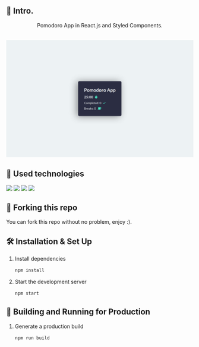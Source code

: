 ## 📄 Intro.

<div align="center">
Pomodoro App in React.js and Styled Components. <br><br>
</div>

[![Pomodoro App Banner](./public/banner.png)](https://pomodoro-app-sage.vercel.app/)

## 💼 Used technologies

![](https://img.shields.io/badge/Markup-HTML-informational?style=for-the-badge&logo=html5&logoColor=48e5c2&color=48e5c2&labelColor=2b2d42)
![](https://img.shields.io/badge/Style-CSS-informational?style=for-the-badge&logo=css3&logoColor=48e5c2&color=48e5c2&labelColor=2b2d42)
![](https://img.shields.io/badge/Code-JavaScript-informational?style=for-the-badge&logo=JavaScript&logoColor=48e5c2&color=48e5c2&labelColor=2b2d42)
![](https://img.shields.io/badge/Code-React.js-informational?style=for-the-badge&logo=react&logoColor=48e5c2&color=48e5c2&labelColor=2b2d42)

## 🚨 Forking this repo

You can fork this repo without no problem, enjoy :).

## 🛠 Installation & Set Up

1. Install dependencies

   ```sh
   npm install
   ```

2. Start the development server

   ```sh
   npm start
   ```

## 🚀 Building and Running for Production

1. Generate a production build

   ```sh
   npm run build
   ```
